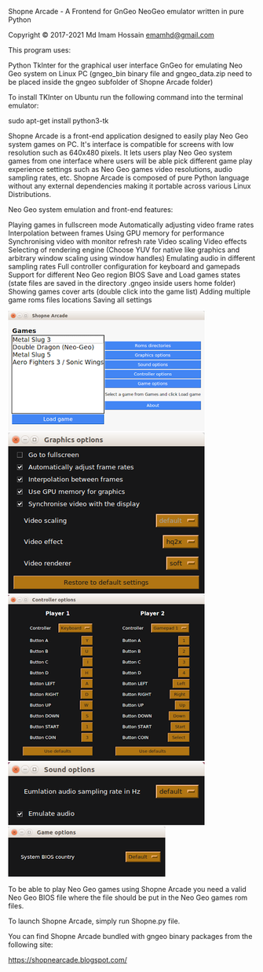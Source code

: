 Shopne Arcade - A Frontend for GnGeo NeoGeo emulator written in pure Python

Copyright © 2017-2021 Md Imam Hossain <emamhd@gmail.com> 

This program uses:

Python TkInter for the graphical user interface 
GnGeo for emulating Neo Geo system on Linux PC (gngeo_bin binary file and gngeo_data.zip need to be placed inside the gngeo subfolder of Shopne Arcade folder)

To install TKInter on Ubuntu run the following command into the terminal emulator:

sudo apt-get install python3-tk
    
Shopne Arcade is a front-end application designed to easily play Neo Geo system games on PC. It's interface is compatible for screens with low resolution such as 640x480 pixels. It lets users play Neo Geo system games from one interface where users will be able pick different game play experience settings such as Neo Geo games video resolutions, audio sampling rates, etc. Shopne Arcade is composed of pure Python language without any external dependencies making it portable across various Linux Distributions.

Neo Geo system emulation and front-end features:

Playing games in fullscreen mode
Automatically adjusting video frame rates
Interpolation between frames
Using GPU memory for performance
Synchronising video with monitor refresh rate
Video scaling
Video effects
Selecting of rendering engine (Choose YUV for native like graphics and arbitrary window scaling using window handles)
Emulating audio in different sampling rates
Full controller configuration for keyboard and gamepads
Support for different Neo Geo region BIOS
Save and Load games states (state files are saved in the directory .gngeo inside users home folder)
Showing games cover arts (double click into the game list)
Adding multiple game roms files locations
Saving all settings

![Main window](screenshot/mw.png)
![Graphics settings](screenshot/gr.png)
![Controller settings](screenshot/con.png)
![Sound settings](screenshot/sound.png)
![BIOS settings](screenshot/bi.png)

To be able to play Neo Geo games using Shopne Arcade you need a valid Neo Geo BIOS file where the file should be put in the Neo Geo games rom files.

To launch Shopne Arcade, simply run Shopne.py file.

You can find Shopne Arcade bundled with gngeo binary packages from the following site:

https://shopnearcade.blogspot.com/
